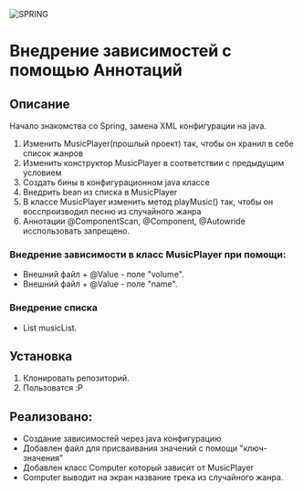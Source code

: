 ![SPRING](https://spring.io/images/spring-logo-2022-dark-2f10e8055653ec50e693eb444291d742.svg)

# Внедрение зависимостей с помощью Аннотаций

## Описание
Начало знакомства со Spring, замена XML конфигурации на java.
1. Изменить MusicPlayer(прошлый проект) так, чтобы он хранил в себе список жанров
2. Изменить конструктор MusicPlayer в соответствии с предыдущим условием
3. Создать бины в конфигурационном java классе
4. Внедрить bean из списка в MusicPlayer
5. В классе MusicPlayer изменить метод playMusic() так, чтобы он восспроизводил песню из случайного жанра
6. Аннотации @ComponentScan, @Component, @Autowride исспользовать запрещено.
### Внедрение зависимости в класс MusicPlayer при помощи:
- Внешний файл + @Value - поле "volume".
- Внешний файл + @Value - поле "name".
### Внедрение списка
- List<Music> musicList.

## Установка 
1. Клонировать репозиторий.
2. Пользоватся :P

## Реализовано:

- Создание зависимостей через java конфигурацию
- Добавлен файл для присваивания значений с помощи "ключ-значения"
- Добавлен класс Computer который зависит от MusicPlayer
- Computer выводит на экран название трека из случайного жанра.

